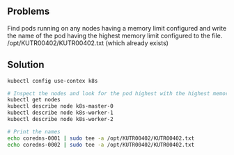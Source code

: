 ## Problems
Find pods running on any nodes having a memory limit configured and write the name of the pod having the highest memory limit configured to the file.
/opt/KUTR00402/KUTR00402.txt (which already exists)

## Solution
```bash
kubectl config use-contex k8s

# Inspect the nodes and look for the pod highest with the highest memory limit
kubectl get nodes
kubectl describe node k8s-master-0
kubectl describe node k8s-worker-1
kubectl describe node k8s-worker-2

# Print the names
echo coredns-0001 | sudo tee -a /opt/KUTR00402/KUTR00402.txt
echo coredns-0002 | sudo tee -a /opt/KUTR00402/KUTR00402.txt
```
